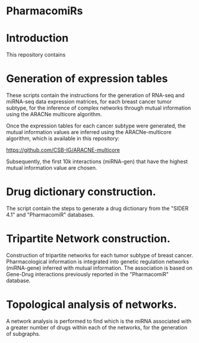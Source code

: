 # PharmacomiRs

# Introduction

This repository contains

# Generation of expression tables

These scripts contain the instructions for the generation of RNA-seq and miRNA-seq data expression matrices, for each breast cancer tumor subtype, for the inference of complex networks through mutual information using the ARACNe multicore algorithm.

Once the expression tables for each cancer subtype were generated, the mutual information values are inferred using the ARACNe-multicore algorithm, which is available in this repository: 

https://github.com/CSB-IG/ARACNE-multicore

Subsequently, the first 10k interactions (miRNA-gen) that have the highest mutual information value are chosen.

# Drug dictionary construction. 

The script contain the steps to generate a drug dictionary from the "SIDER 4.1"  and "PharmacomiR" databases.

# Tripartite Network construction. 

Construction of tripartite networks for each tumor subtype of breast cancer. Pharmacological information is integrated into genetic regulation networks (miRNA-gene) inferred with mutual information. The association is based on Gene-Drug interactions previously reported in the "PharmacomiR" database.

# Topological analysis of networks. 

A network analysis is performed to find which is the miRNA associated with a greater number of drugs within each of the networks, for the generation of subgraphs.

